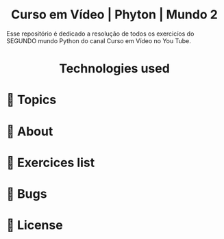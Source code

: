<h1 align="center"> Curso em Vídeo | Phyton | Mundo 2 </h1>
<p> Esse repositório é dedicado a resolução de todos os exercicíos do SEGUNDO mundo Python do canal Curso em Vídeo no You Tube. </p>



<h1 align="center">Technologies used</h1>
<p align="center">
  <a href="https://www.java.com/en/">
  </a>
</p>
  

  
# :pushpin: Topics
# :rocket: About
# :memo: Exercices list
# :bug: Bugs
# :closed_book: License
